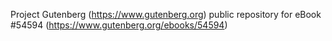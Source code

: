 Project Gutenberg (https://www.gutenberg.org) public repository for
eBook #54594 (https://www.gutenberg.org/ebooks/54594)
